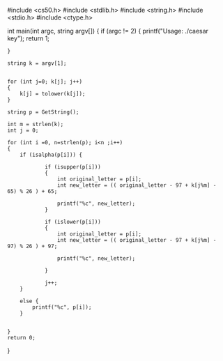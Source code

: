 #include <cs50.h>
#include <stdlib.h>
#include <string.h>
#include <stdio.h>
#include <ctype.h>

int main(int argc, string argv[])
{
    if (argc != 2)
    {
        printf("Usage: ./caesar key");
        return 1;
        
    }
    
    string k = argv[1];

    
    for (int j=0; k[j]; j++)
    {
        k[j] = tolower(k[j]);
    }
    
    string p = GetString();
    
    int m = strlen(k);
    int j = 0;
    
    for (int i =0, n=strlen(p); i<n ;i++)
    {
        if (isalpha(p[i])) {
            
                if (isupper(p[i]))
                {
                    int original_letter = p[i];
                    int new_letter = (( original_letter - 97 + k[j%m] - 65) % 26 ) + 65;
            
                    printf("%c", new_letter);
                }
        
                if (islower(p[i]))
                {
                    int original_letter = p[i];
                    int new_letter = (( original_letter - 97 + k[j%m] - 97) % 26 ) + 97;
        
                    printf("%c", new_letter);
            
                }
            
                j++;
        }
        
        else {
            printf("%c", p[i]);
        }
        
        
    }
    return 0;
    
}
